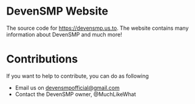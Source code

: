 # DevenSMP Website
The source code for https://devensmp.us.to. The website contains many information about DevenSMP and much more!

# Contributions
If you want to help to contribute, you can do as following
- Email us on devensmpofficial@gmail.com
- Contact the DevenSMP owner, @MuchLikeWhat
